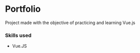 # Portfolio

Project made with the objective of practicing and learning Vue.js


### Skills used
- Vue.JS 

